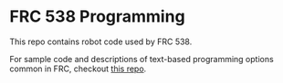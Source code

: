 # FRC 538 Programming
This repo contains robot code used by FRC 538.

For sample code and descriptions of text-based programming options common in FRC, checkout [this repo](https://github.com/drewwhis/FRC-bot-samples).
